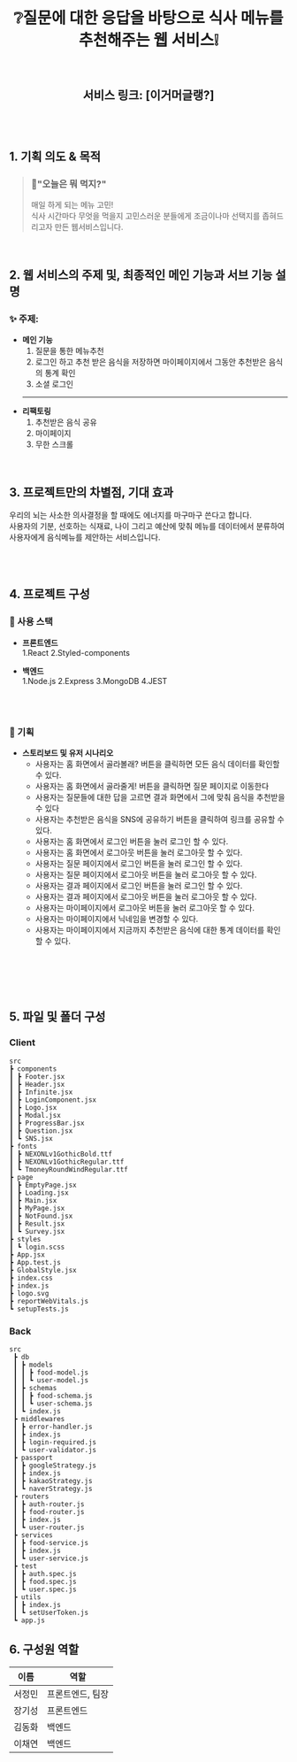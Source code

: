<div align="center"> <h1> ❔질문에 대한 응답을 바탕으로 식사 메뉴를 추천해주는 웹 서비스❕</h1> <br>
<!-- <img src="/logo-wanna-try-this-white.png" width="50%" height="50%"> <br> <br> -->
<h2>서비스 링크: [이거머글랭?]</h2> </div>
<br>
<br>

## 1. 기획 의도 & 목적

> ### 🤔"오늘은 뭐 먹지?" <br>
>
> 매일 하게 되는 메뉴 고민! <br>
> 식사 시간마다 무엇을 먹을지 고민스러운 분들에게 조금이나마 선택지를 좁혀드리고자 만든 웹서비스입니다.

<br>

## 2. 웹 서비스의 주제 및, 최종적인 메인 기능과 서브 기능 설명

### ✨ 주제:

- **메인 기능**
  1.  질문을 통한 메뉴추천
  2.  로그인 하고 추천 받은 음식을 저장하면 마이페이지에서 그동안 추천받은 음식의 통계 확인
  3.  소셜 로그인
  ***
- **리팩토링**
  1.  추천받은 음식 공유
  2.  마이페이지
  3.  무한 스크롤

<br>

## 3. 프로젝트만의 차별점, 기대 효과


  우리의 뇌는 사소한 의사결정을 할 때에도 에너지를 마구마구 쓴다고 합니다. <br>
  사용자의 기분, 선호하는 식재료, 나이 그리고 예산에 맞춰 메뉴를 데이터에서 분류하여 사용자에게 음식메뉴를 제안하는 서비스입니다.


<br>
<br>

## 4. 프로젝트 구성

### 🔧 사용 스택

- **프론트엔드** <br>
1.React
2.Styled-components


  

- **백엔드** <br>
1.Node.js
2.Express
3.MongoDB
4.JEST


  <br>
  <br>

### 🎨 기획


- **스토리보드 및 유저 시나리오**
  - 사용자는 홈 화면에서 골라볼래? 버튼을 클릭하면 모든 음식 데이터를 확인할 수 있다.
  - 사용자는 홈 화면에서 골라줄게! 버튼을 클릭하면 질문 페이지로 이동한다
  - 사용자는 질문들에 대한 답을 고르면 결과 화면에서 그에 맞춰 음식을 추천받을 수 있다
  - 사용자는 추천받은 음식을 SNS에 공유하기 버튼을 클릭하여 링크를 공유할 수 있다.
  - 사용자는 홈 화면에서 로그인 버튼을 눌러 로그인 할 수 있다.
  - 사용자는 홈 화면에서 로그아웃 버튼을 눌러 로그아웃 할 수 있다.
  - 사용자는 질문 페이지에서 로그인 버튼을 눌러 로그인 할 수 있다.
  - 사용자는 질문 페이지에서 로그아웃 버튼을 눌러 로그아웃 할 수 있다.
  - 사용자는 결과 페이지에서 로그인 버튼을 눌러 로그인 할 수 있다.
  - 사용자는 결과 페이지에서 로그아웃 버튼을 눌러 로그아웃 할 수 있다.
  - 사용자는 마이페이지에서 로그아웃 버튼을 눌러 로그아웃 할 수 있다.
  - 사용자는 마이페이지에서 닉네임을 변경할 수 있다.
  - 사용자는 마이페이지에서 지금까지 추천받은 음식에 대한 통계 데이터를 확인할 수 있다.
  <br>
  <br>
<!-- - **포스트맨** <br>
[<img src="/uploads/d7d75ce5ffc1cf0098d2bf5c05ec65bb/image.png" width="100" height="100">](https://documenter.getpostman.com/view/20119504/UzR1J2S1) 
  <br>
  <br>  
 ### 📑 DevOps

- **애자일 개발 프로세스** <br>
  [<img src="/uploads/701a1a49463ee10b6f674618177c7a5e/image.png" width="100" height="100">](https://busan-team-5.atlassian.net/jira/software/projects/T5/boards/1?selectedIssue=T5-53) [<img src="/uploads/cbe857ea580236fd8adf7a22d385da8a/image.png" width="100" height="100">](https://kdt-gitlab.elice.io/sw_track/class_02_busan/web_project_2/team5) -->


  <br>
  <br>

## 5. 파일 및 폴더 구성
### Client
  ```
src
 ┣ components
 ┃ ┣ Footer.jsx
 ┃ ┣ Header.jsx
 ┃ ┣ Infinite.jsx
 ┃ ┣ LoginComponent.jsx
 ┃ ┣ Logo.jsx
 ┃ ┣ Modal.jsx
 ┃ ┣ ProgressBar.jsx
 ┃ ┣ Question.jsx
 ┃ ┗ SNS.jsx
 ┣ fonts
 ┃ ┣ NEXONLv1GothicBold.ttf
 ┃ ┣ NEXONLv1GothicRegular.ttf
 ┃ ┗ TmoneyRoundWindRegular.ttf
 ┣ page
 ┃ ┣ EmptyPage.jsx
 ┃ ┣ Loading.jsx
 ┃ ┣ Main.jsx
 ┃ ┣ MyPage.jsx
 ┃ ┣ NotFound.jsx
 ┃ ┣ Result.jsx
 ┃ ┗ Survey.jsx
 ┣ styles
 ┃ ┗ login.scss
 ┣ App.jsx
 ┣ App.test.js
 ┣ GlobalStyle.jsx
 ┣ index.css
 ┣ index.js
 ┣ logo.svg
 ┣ reportWebVitals.js
 ┗ setupTests.js
```
### Back
```
src
 ┣ db
 ┃ ┣ models
 ┃ ┃ ┣ food-model.js
 ┃ ┃ ┗ user-model.js
 ┃ ┣ schemas
 ┃ ┃ ┣ food-schema.js
 ┃ ┃ ┗ user-schema.js
 ┃ ┗ index.js
 ┣ middlewares
 ┃ ┣ error-handler.js
 ┃ ┣ index.js
 ┃ ┣ login-required.js
 ┃ ┗ user-validator.js
 ┣ passport
 ┃ ┣ googleStrategy.js
 ┃ ┣ index.js
 ┃ ┣ kakaoStrategy.js
 ┃ ┗ naverStrategy.js
 ┣ routers
 ┃ ┣ auth-router.js
 ┃ ┣ food-router.js
 ┃ ┣ index.js
 ┃ ┗ user-router.js
 ┣ services
 ┃ ┣ food-service.js
 ┃ ┣ index.js
 ┃ ┗ user-service.js
 ┣ test
 ┃ ┣ auth.spec.js
 ┃ ┣ food.spec.js
 ┃ ┗ user.spec.js
 ┣ utils
 ┃ ┣ index.js
 ┃ ┗ setUserToken.js
 ┗ app.js
```

## 6. 구성원 역할

|  이름  | 역할             |
| :----: | ---------------- |
| 서정민 | 프론트엔드, 팀장 |
| 장기성 | 프론트엔드       |
| 김동화 | 백엔드           |
| 이채연 | 백엔드           |
